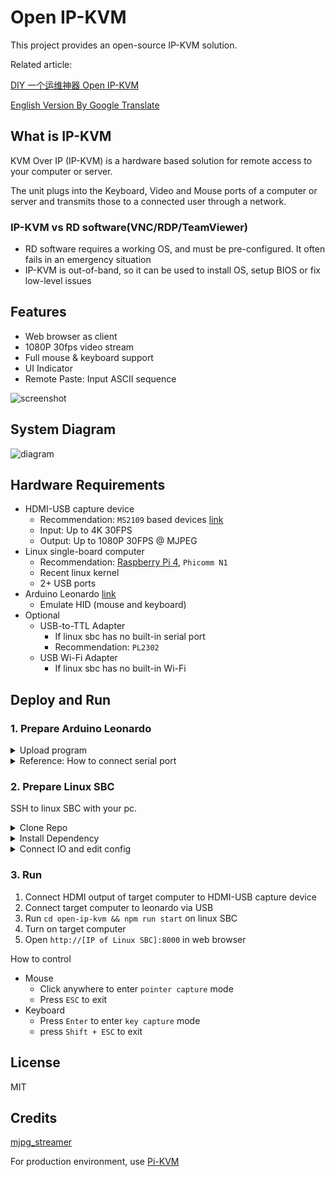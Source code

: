 # Open IP-KVM

This project provides an open-source IP-KVM solution.

Related article:

[DIY 一个运维神器 Open IP-KVM](https://zhuanlan.zhihu.com/p/578602475)

[English Version By Google Translate](https://zhuanlan-zhihu-com.translate.goog/p/578602475?_x_tr_sl=zh-CN&_x_tr_tl=en)

## What is IP-KVM

KVM Over IP (IP-KVM) is a hardware based solution for remote access to your computer or server.

The unit plugs into the Keyboard, Video and Mouse ports of a computer or server and transmits those to a connected user through a network.

<!-- ![kvm](https://user-images.githubusercontent.com/5763301/198827953-2509f245-0274-4556-9f3e-969b4b33a728.png) -->

### IP-KVM vs RD software(VNC/RDP/TeamViewer)

* RD software requires a working OS, and must be pre-configured. It often fails in an emergency situation
* IP-KVM is out-of-band, so it can be used to install OS, setup BIOS or fix low-level issues

## Features

* Web browser as client
* 1080P 30fps video stream
* Full mouse & keyboard support
* UI Indicator
* Remote Paste: Input ASCII sequence

![screenshot](https://user-images.githubusercontent.com/5763301/198885015-f1cd83d7-6717-410c-8837-68b347f4b29c.png)

## System Diagram

![diagram](https://user-images.githubusercontent.com/5763301/198833599-87af1bec-92c7-4c87-80cf-8658b842cff5.jpg)

## Hardware Requirements

* HDMI-USB capture device
  * Recommendation: `MS2109` based devices [link](http://en.macrosilicon.com/info.asp?base_id=2&third_id=50)
  * Input: Up to 4K 30FPS
  * Output: Up to 1080P 30FPS @ MJPEG
* Linux single-board computer
  * Recommendation: [Raspberry Pi 4](https://www.raspberrypi.com/products/raspberry-pi-4-model-b/), `Phicomm N1`
  * Recent linux kernel
  * 2+ USB ports
* Arduino Leonardo [link](https://docs.arduino.cc/hardware/leonardo)
  * Emulate HID (mouse and keyboard)
* Optional
  * USB-to-TTL Adapter
    * If linux sbc has no built-in serial port
    * Recommendation: `PL2302`
  * USB Wi-Fi Adapter
    * If linux sbc has no built-in Wi-Fi


## Deploy and Run

### 1. Prepare Arduino Leonardo

<details>

<summary>Upload program</summary>

1. Download and install [Arduino IDE](https://www.arduino.cc/en/software/) on your PC.
2. Connect leonardo to PC via USB
3. Download arduino code file [virt-hid-arduino.ino](https://raw.githubusercontent.com/Nihiue/open-ip-kvm/main/virt-hid-arduino/virt-hid-arduino.ino), Open it with Arduino IDE, then click `Sketch/Upload (Ctrl + U)`
4. Disconnect leonardo USB

</details>

<details>

<summary>Reference: How to connect serial port</summary>

![image](https://user-images.githubusercontent.com/5763301/198872791-cbac6e09-562a-43ae-82fb-a5533461d36b.png)

![serial](https://user-images.githubusercontent.com/5763301/198873347-8bade4fc-e682-4f46-a115-ec6dc4e09d22.jpg)

</details>

### 2. Prepare Linux SBC

SSH to linux SBC with your pc.

<details>

<summary>Clone Repo</summary>
```
git clone https://github.com/Nihiue/open-ip-kvm.git
```
</details>

<details>

<summary>Install Dependency</summary>

* Build and Install [MJPG-Streamer](https://github.com/jacksonliam/mjpg-streamer)
  * [How to build MJPG-Streamer](https://www.acmesystems.it/video_streaming)
* Install Node.js 14.x+
  * [Install NodeJS on Armbian](https://www.autoptr.top/htmls/i12bretro/0507)
* Install node app dependency
  * `cd open-ip-kvm && npm install`
</details>


<details>

<summary>Connect IO and edit config</summary>

* Connect IO
  * HDMI-USB capture device via USB
  * Arduino Leonardo via native serial port or USB-TTL adapter
* Edit `open-ip-kvm/server/config.json`
  * `mjpg_streamer.device`: path of HDMI-USB capture device
  * `serialport`: path of serial port

</details>


### 3. Run

1. Connect HDMI output of target computer to HDMI-USB capture device
2. Connect target computer to leonardo via USB
3. Run `cd open-ip-kvm && npm run start` on linux SBC
4. Turn on target computer
5. Open `http://[IP of Linux SBC]:8000` in web browser

How to control

* Mouse
  * Click anywhere to enter `pointer capture` mode
  * Press `ESC` to exit
* Keyboard
  * Press `Enter` to enter `key capture` mode
  * press `Shift + ESC` to exit

## License

MIT

## Credits

[mjpg_streamer](https://github.com/jacksonliam/mjpg-streamer)

For production environment, use [Pi-KVM](https://pikvm.org/)

